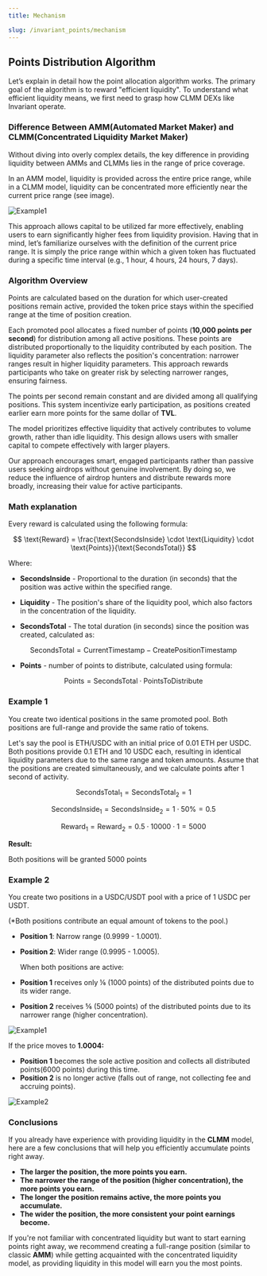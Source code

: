 ```yaml
---
title: Mechanism

slug: /invariant_points/mechanism
---
```


## Points Distribution Algorithm

Let’s explain in detail how the point allocation algorithm works.
The primary goal of the algorithm is to reward "efficient liquidity". To understand what efficient liquidity means, we first need to grasp how CLMM DEXs like Invariant operate.

### Difference Between AMM(Automated Market Maker) and CLMM(Concentrated Liquidity Market Maker)

Without diving into overly complex details, the key difference in providing liquidity between AMMs and CLMMs lies in the range of price coverage.

In an AMM model, liquidity is provided across the entire price range, while in a CLMM model, liquidity can be concentrated more efficiently near the current price range (see image).

![Example1](/img/docs/app/invariant_points/invariant_points_clmmamm.png)

This approach allows capital to be utilized far more effectively, enabling users to earn significantly higher fees from liquidity provision.
Having that in mind, let’s familiarize ourselves with the definition of the current price range. It is simply the price range within which a given token has fluctuated during a specific time interval (e.g., 1 hour, 4 hours, 24 hours, 7 days).

### Algorithm Overview

Points are calculated based on the duration for which user-created positions remain active, provided the token price stays within the specified range at the time of position creation.

Each promoted pool allocates a fixed number of points (**10,000 points per second**) for distribution among all active positions. These points are distributed proportionally to the liquidity contributed by each position. The liquidity parameter also reflects the position's concentration: narrower ranges result in higher liquidity parameters. This approach rewards participants who take on greater risk by selecting narrower ranges, ensuring fairness.

The points per second remain constant and are divided among all qualifying positions. This system incentivize early participation, as positions created earlier earn more points for the same dollar of **TVL**.

The model prioritizes effective liquidity that actively contributes to volume growth, rather than idle liquidity. This design allows users with smaller capital to compete effectively with larger players.

Our approach encourages smart, engaged participants rather than passive users seeking airdrops without genuine involvement. By doing so, we reduce the influence of airdrop hunters and distribute rewards more broadly, increasing their value for active participants.

### Math explanation

Every reward is calculated using the following formula:

$$
\text{Reward} = \frac{\text{SecondsInside} \cdot \text{Liquidity} \cdot \text{Points}}{\text{SecondsTotal}}
$$

Where:

- **SecondsInside** - Proportional to the duration (in seconds) that the position was active within the specified range.

- **Liquidity** - The position's share of the liquidity pool, which also factors in the concentration of the liquidity.

- **SecondsTotal** - The total duration (in seconds) since the position was created, calculated as:

$$
       \text{SecondsTotal} = \text{CurrentTimestamp} - \text{CreatePositionTimestamp}
$$

- **Points** - number of points to distribute, calculated using formula:

$$
        \text{Points} = \text{SecondsTotal} \cdot \text{PointsToDistribute}
$$

### Example 1

You create two identical positions in the same promoted pool. Both positions are full-range and provide the same ratio of tokens.

Let's say the pool is ETH/USDC with an initial price of 0.01 ETH per USDC. Both positions provide 0.1 ETH and 10 USDC each, resulting in identical liquidity parameters due to the same range and token amounts.
Assume that the positions are created simultaneously, and we calculate points after 1 second of activity.

$$
        \text{SecondsTotal}_1 = \text{SecondsTotal}_2 = 1
$$

$$
       \text{SecondsInside}_1 = \text{SecondsInside}_2 = 1 \cdot 50\% = 0.5
$$

$$
       \text{Reward}_1 = \text{Reward}_2 = 0.5 \cdot 10000 \cdot 1 = 5000
$$

**Result:**

Both positions will be granted 5000 points

### Example 2

You create two positions in a USDC/USDT pool with a price of 1 USDC per USDT.

(\*Both positions contribute an equal amount of tokens to the pool.)

- **Position 1**: Narrow range (0.9999 - 1.0001).
- **Position 2**: Wider range (0.9995 - 1.0005).

  When both positions are active:

- **Position 1** receives only ⅙ (1000 points) of the distributed points due to its wider range.
- **Position 2** receives ⅚ (5000 points) of the distributed points due to its narrower range (higher concentration).

![Example1](/img/docs/app/invariant_points/invariant_points_example1.png)

If the price moves to **1.0004:**

- **Position 1** becomes the sole active position and collects all distributed points(6000 points) during this time.
- **Position 2** is no longer active (falls out of range, not collecting fee and accruing points).

![Example2](/img/docs/app/invariant_points/invariant_points_example2.png)

### Conclusions

If you already have experience with providing liquidity in the **CLMM** model, here are a few conclusions that will help you efficiently accumulate points right away.

- **The larger the position, the more points you earn.**
- **The narrower the range of the position (higher concentration), the more points you earn.**
- **The longer the position remains active, the more points you accumulate.**
- **The wider the position, the more consistent your point earnings become.**

If you're not familiar with concentrated liquidity but want to start earning points right away, we recommend creating a full-range position (similar to classic **AMM**) while getting acquainted with the concentrated liquidity model, as providing liquidity in this model will earn you the most points.
